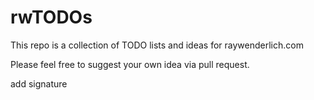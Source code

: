 # rwTODOs

This repo is a collection of TODO lists and ideas for raywenderlich.com

Please feel free to suggest your own idea via pull request.


add signature

